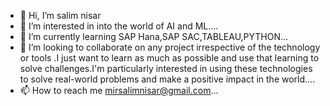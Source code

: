 - 👋 Hi, I’m salim nisar
- 👀 I’m interested in into the world of AI and ML....
- 🌱 I’m currently learning SAP Hana,SAP SAC,TABLEAU,PYTHON...
- 💞️ I’m looking to collaborate on any project irrespective of the technology or tools .I just want to learn as much as possible and use that learning to solve challenges.I'm particularly interested in using these technologies to solve real-world problems and make a positive impact in the world....
- 📫 How to reach me mirsalimnisar@gmail.com...

<!---
salimnisar/salimnisar is a ✨ special ✨ repository because its `README.md` (this file) appears on your GitHub profile.
You can click the Preview link to take a look at your changes.
--->
